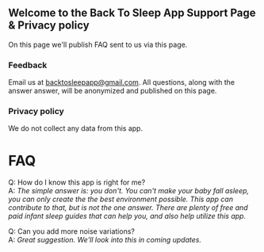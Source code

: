 ## Welcome to the Back To Sleep App Support Page & Privacy policy

On this page we'll publish FAQ sent to us via this page.

### Feedback

Email us at backtosleepapp@gmail.com. All questions, along with the answer answer, will be anonymized and published on this page.

### Privacy policy

We do not collect any data from this app.

# FAQ

Q: How do I know this app is right for me?<br>
A: _The simple answer is: you don't. You can't make your baby fall asleep, you can only create the the best environment possible. This app can contribute to that, but is not the one answer. There are plenty of free and paid infant sleep guides that can help you, and also help utilize this app._

Q: Can you add more noise variations? <br>
A: _Great suggestion. We'll look into this in coming updates._
